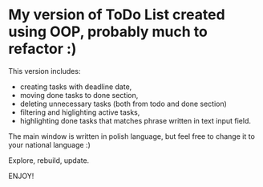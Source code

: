 # My version of ToDo List created using OOP, probably much to refactor :)

This version includes:
- creating tasks with deadline date,
- moving done tasks to done section,
- deleting unnecessary tasks (both from todo and done section) 
- filtering and higlighting active tasks,
- highlighting done tasks that matches phrase written in text input field.

The main window is written in polish language, but feel free to change it to your national language :)

Explore, rebuild, update.

ENJOY!
